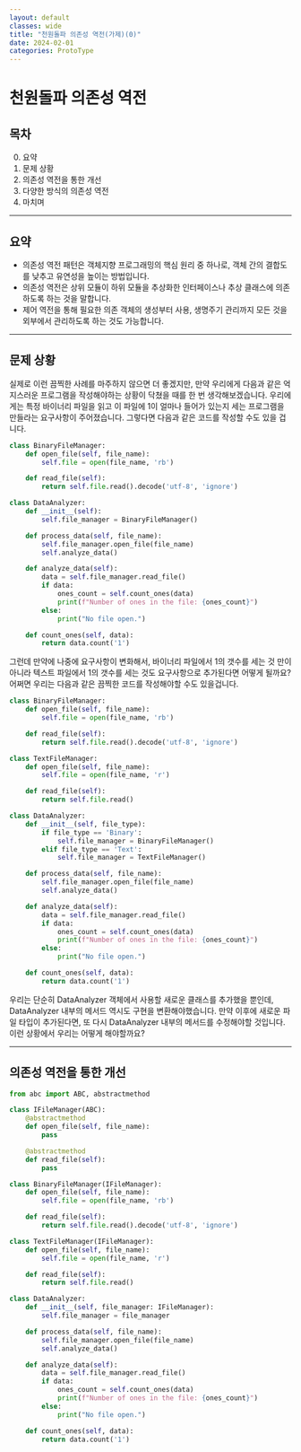 ```yaml
---
layout: default
classes: wide
title: "천원돌파 의존성 역전(가제)(0)"
date: 2024-02-01
categories: ProtoType
---
```


# 천원돌파 의존성 역전

## 목차

0. 요약
1. 문제 상황
2. 의존성 역전을 통한 개선
3. 다양한 방식의 의존성 역전
4. 마치며

---

## 요약

* 의존성 역전 패턴은 객체지향 프로그래밍의 핵심 원리 중 하나로, 객체 간의 결합도를 낮추고 유연성을 높이는 방법입니다.
* 의존성 역전은 상위 모듈이 하위 모듈을 추상화한 인터페이스나 추상 클래스에 의존하도록 하는 것을 말합니다.
* 제어 역전을 통해 필요한 의존 객체의 생성부터 사용, 생명주기 관리까지 모든 것을 외부에서 관리하도록 하는 것도 가능합니다.

---

## 문제 상황

실제로 이런 끔찍한 사례를 마주하지 않으면 더 좋겠지만, 만약 우리에게 다음과 같은 억지스러운 프로그램을 작성해야하는 상황이 닥쳤을 때를 한 번 생각해보겠습니다. 우리에게는 특정 바이너리 파일을 읽고 이 파일에 1이 얼마나 들어가 있는지 세는 프로그램을 만들라는 요구사항이 주어졌습니다. 그렇다면 다음과 같은 코드를 작성할 수도 있을 겁니다.

```python
class BinaryFileManager:
    def open_file(self, file_name):
        self.file = open(file_name, 'rb')

    def read_file(self):
        return self.file.read().decode('utf-8', 'ignore')

class DataAnalyzer:
    def __init__(self):
        self.file_manager = BinaryFileManager()

    def process_data(self, file_name):
        self.file_manager.open_file(file_name)
        self.analyze_data()

    def analyze_data(self):
        data = self.file_manager.read_file()
        if data:
            ones_count = self.count_ones(data)
            print(f"Number of ones in the file: {ones_count}")
        else:
            print("No file open.")

    def count_ones(self, data):
        return data.count('1')
```


그런데 만약에 나중에 요구사항이 변화해서, 바이너리 파일에서 1의 갯수를 세는 것 만이 아니라 텍스트 파일에서 1의 갯수를 세는 것도 요구사항으로 추가된다면 어떻게 될까요? 어쩌면 우리는 다음과 같은 끔찍한 코드를 작성해야할 수도 있을겁니다.


```python
class BinaryFileManager:
    def open_file(self, file_name):
        self.file = open(file_name, 'rb')

    def read_file(self):
        return self.file.read().decode('utf-8', 'ignore')

class TextFileManager:
    def open_file(self, file_name):
        self.file = open(file_name, 'r')

    def read_file(self):
        return self.file.read()

class DataAnalyzer:
    def __init__(self, file_type):
        if file_type == 'Binary':
            self.file_manager = BinaryFileManager()
        elif file_type == 'Text':
            self.file_manager = TextFileManager()

    def process_data(self, file_name):
        self.file_manager.open_file(file_name)
        self.analyze_data()

    def analyze_data(self):
        data = self.file_manager.read_file()
        if data:
            ones_count = self.count_ones(data)
            print(f"Number of ones in the file: {ones_count}")
        else:
            print("No file open.")

    def count_ones(self, data):
        return data.count('1')
```

우리는 단순히 DataAnalyzer 객체에서 사용할 새로운 클래스를 추가했을 뿐인데, DataAnalyzer 내부의 메서드 역시도 구현을 변환해야했습니다. 만약 이후에 새로운 파일 타입이 추가된다면, 또 다시 DataAnalyzer 내부의 메서드를 수정해야할 것입니다. 이런 상황에서 우리는 어떻게 해야할까요?

---

## 의존성 역전을 통한 개선

```python
from abc import ABC, abstractmethod

class IFileManager(ABC):
    @abstractmethod
    def open_file(self, file_name):
        pass

    @abstractmethod
    def read_file(self):
        pass

class BinaryFileManager(IFileManager):
    def open_file(self, file_name):
        self.file = open(file_name, 'rb')

    def read_file(self):
        return self.file.read().decode('utf-8', 'ignore')

class TextFileManager(IFileManager):
    def open_file(self, file_name):
        self.file = open(file_name, 'r')

    def read_file(self):
        return self.file.read()

class DataAnalyzer:
    def __init__(self, file_manager: IFileManager):
        self.file_manager = file_manager

    def process_data(self, file_name):
        self.file_manager.open_file(file_name)
        self.analyze_data()

    def analyze_data(self):
        data = self.file_manager.read_file()
        if data:
            ones_count = self.count_ones(data)
            print(f"Number of ones in the file: {ones_count}")
        else:
            print("No file open.")

    def count_ones(self, data):
        return data.count('1')
```